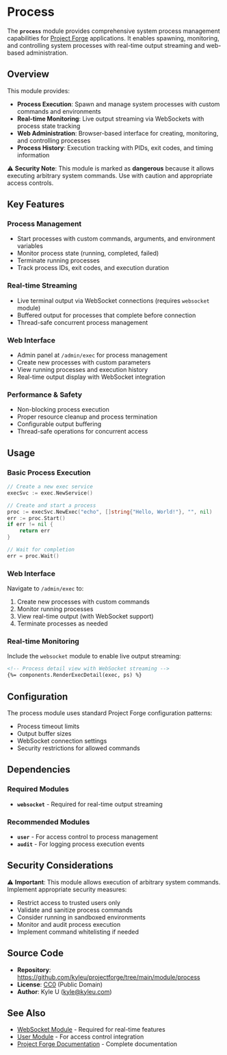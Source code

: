 # Process

The **`process`** module provides comprehensive system process management capabilities for [Project Forge](https://projectforge.dev) applications. It enables spawning, monitoring, and controlling system processes with real-time output streaming and web-based administration.

## Overview

This module provides:

- **Process Execution**: Spawn and manage system processes with custom commands and environments
- **Real-time Monitoring**: Live output streaming via WebSockets with process state tracking
- **Web Administration**: Browser-based interface for creating, monitoring, and controlling processes
- **Process History**: Execution tracking with PIDs, exit codes, and timing information

⚠️ **Security Note**: This module is marked as **dangerous** because it allows executing arbitrary system commands. Use with caution and appropriate access controls.

## Key Features

### Process Management
- Start processes with custom commands, arguments, and environment variables
- Monitor process state (running, completed, failed)
- Terminate running processes
- Track process IDs, exit codes, and execution duration

### Real-time Streaming
- Live terminal output via WebSocket connections (requires `websocket` module)
- Buffered output for processes that complete before connection
- Thread-safe concurrent process management

### Web Interface
- Admin panel at `/admin/exec` for process management
- Create new processes with custom parameters
- View running processes and execution history
- Real-time output display with WebSocket integration

### Performance & Safety
- Non-blocking process execution
- Proper resource cleanup and process termination
- Configurable output buffering
- Thread-safe operations for concurrent access

## Usage

### Basic Process Execution

```go
// Create a new exec service
execSvc := exec.NewService()

// Create and start a process
proc := execSvc.NewExec("echo", []string{"Hello, World!"}, "", nil)
err := proc.Start()
if err != nil {
    return err
}

// Wait for completion
err = proc.Wait()
```

### Web Interface

Navigate to `/admin/exec` to:
1. Create new processes with custom commands
2. Monitor running processes
3. View real-time output (with WebSocket support)
4. Terminate processes as needed

### Real-time Monitoring

Include the `websocket` module to enable live output streaming:

```html
<!-- Process detail view with WebSocket streaming -->
{%= components.RenderExecDetail(exec, ps) %}
```

## Configuration

The process module uses standard Project Forge configuration patterns:

- Process timeout limits
- Output buffer sizes
- WebSocket connection settings
- Security restrictions for allowed commands

## Dependencies

### Required Modules
- **`websocket`** - Required for real-time output streaming

### Recommended Modules
- **`user`** - For access control to process management
- **`audit`** - For logging process execution events

## Security Considerations

⚠️ **Important**: This module allows execution of arbitrary system commands. Implement appropriate security measures:

- Restrict access to trusted users only
- Validate and sanitize process commands
- Consider running in sandboxed environments
- Monitor and audit process execution
- Implement command whitelisting if needed

## Source Code

- **Repository**: https://github.com/kyleu/projectforge/tree/main/module/process
- **License**: [CC0](https://creativecommons.org/publicdomain/zero/1.0) (Public Domain)
- **Author**: Kyle U (kyle@kyleu.com)

## See Also

- [WebSocket Module](websocket.md) - Required for real-time features
- [User Module](user.md) - For access control integration
- [Project Forge Documentation](https://projectforge.dev) - Complete documentation
